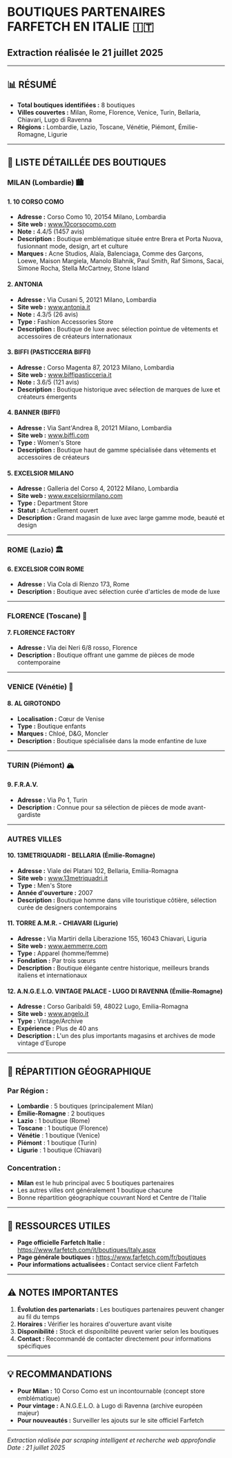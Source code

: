 # BOUTIQUES PARTENAIRES FARFETCH EN ITALIE 🇮🇹
## Extraction réalisée le 21 juillet 2025

---

## 📊 RÉSUMÉ
- **Total boutiques identifiées :** 8 boutiques
- **Villes couvertes :** Milan, Rome, Florence, Venice, Turin, Bellaria, Chiavari, Lugo di Ravenna
- **Régions :** Lombardie, Lazio, Toscane, Vénétie, Piémont, Émilie-Romagne, Ligurie

---

## 🏪 LISTE DÉTAILLÉE DES BOUTIQUES

### MILAN (Lombardie) 🏙️

#### 1. **10 CORSO COMO**
- **Adresse :** Corso Como 10, 20154 Milano, Lombardia
- **Site web :** www.10corsocomo.com
- **Note :** 4.4/5 (1457 avis)
- **Description :** Boutique emblématique située entre Brera et Porta Nuova, fusionnant mode, design, art et culture
- **Marques :** Acne Studios, Alaïa, Balenciaga, Comme des Garçons, Loewe, Maison Margiela, Manolo Blahnik, Paul Smith, Raf Simons, Sacai, Simone Rocha, Stella McCartney, Stone Island

#### 2. **ANTONIA**
- **Adresse :** Via Cusani 5, 20121 Milano, Lombardia
- **Site web :** www.antonia.it
- **Note :** 4.3/5 (26 avis)
- **Type :** Fashion Accessories Store
- **Description :** Boutique de luxe avec sélection pointue de vêtements et accessoires de créateurs internationaux

#### 3. **BIFFI (PASTICCERIA BIFFI)**
- **Adresse :** Corso Magenta 87, 20123 Milano, Lombardia
- **Site web :** www.biffipasticceria.it
- **Note :** 3.6/5 (121 avis)
- **Description :** Boutique historique avec sélection de marques de luxe et créateurs émergents

#### 4. **BANNER (BIFFI)**
- **Adresse :** Via Sant'Andrea 8, 20121 Milano, Lombardia
- **Site web :** www.biffi.com
- **Type :** Women's Store
- **Description :** Boutique haut de gamme spécialisée dans vêtements et accessoires de créateurs

#### 5. **EXCELSIOR MILANO**
- **Adresse :** Galleria del Corso 4, 20122 Milano, Lombardia
- **Site web :** www.excelsiormilano.com
- **Type :** Department Store
- **Statut :** Actuellement ouvert
- **Description :** Grand magasin de luxe avec large gamme mode, beauté et design

---

### ROME (Lazio) 🏛️

#### 6. **EXCELSIOR COIN ROME**
- **Adresse :** Via Cola di Rienzo 173, Rome
- **Description :** Boutique avec sélection curée d'articles de mode de luxe

---

### FLORENCE (Toscane) 🎨

#### 7. **FLORENCE FACTORY**
- **Adresse :** Via dei Neri 6/8 rosso, Florence
- **Description :** Boutique offrant une gamme de pièces de mode contemporaine

---

### VENICE (Vénétie) 🚤

#### 8. **AL GIROTONDO**
- **Localisation :** Cœur de Venise
- **Type :** Boutique enfants
- **Marques :** Chloé, D&G, Moncler
- **Description :** Boutique spécialisée dans la mode enfantine de luxe

---

### TURIN (Piémont) 🏔️

#### 9. **F.R.A.V.**
- **Adresse :** Via Po 1, Turin
- **Description :** Connue pour sa sélection de pièces de mode avant-gardiste

---

### AUTRES VILLES

#### 10. **13METRIQUADRI** - BELLARIA (Émilie-Romagne)
- **Adresse :** Viale dei Platani 102, Bellaria, Emilia-Romagna
- **Site web :** www.13metriquadri.it
- **Type :** Men's Store
- **Année d'ouverture :** 2007
- **Description :** Boutique homme dans ville touristique côtière, sélection curée de designers contemporains

#### 11. **TORRE A.M.R.** - CHIAVARI (Ligurie)
- **Adresse :** Via Martiri della Liberazione 155, 16043 Chiavari, Liguria
- **Site web :** www.aemmerre.com
- **Type :** Apparel (homme/femme)
- **Fondation :** Par trois sœurs
- **Description :** Boutique élégante centre historique, meilleurs brands italiens et internationaux

#### 12. **A.N.G.E.L.O. VINTAGE PALACE** - LUGO DI RAVENNA (Émilie-Romagne)
- **Adresse :** Corso Garibaldi 59, 48022 Lugo, Emilia-Romagna
- **Site web :** www.angelo.it
- **Type :** Vintage/Archive
- **Expérience :** Plus de 40 ans
- **Description :** L'un des plus importants magasins et archives de mode vintage d'Europe

---

## 📍 RÉPARTITION GÉOGRAPHIQUE

### Par Région :
- **Lombardie** : 5 boutiques (principalement Milan)
- **Émilie-Romagne** : 2 boutiques
- **Lazio** : 1 boutique (Rome)
- **Toscane** : 1 boutique (Florence)
- **Vénétie** : 1 boutique (Venice)
- **Piémont** : 1 boutique (Turin)
- **Ligurie** : 1 boutique (Chiavari)

### Concentration :
- **Milan** est le hub principal avec 5 boutiques partenaires
- Les autres villes ont généralement 1 boutique chacune
- Bonne répartition géographique couvrant Nord et Centre de l'Italie

---

## 🔗 RESSOURCES UTILES

- **Page officielle Farfetch Italie :** https://www.farfetch.com/it/boutiques/Italy.aspx
- **Page générale boutiques :** https://www.farfetch.com/fr/boutiques
- **Pour informations actualisées :** Contact service client Farfetch

---

## ⚠️ NOTES IMPORTANTES

1. **Évolution des partenariats :** Les boutiques partenaires peuvent changer au fil du temps
2. **Horaires :** Vérifier les horaires d'ouverture avant visite
3. **Disponibilité :** Stock et disponibilité peuvent varier selon les boutiques
4. **Contact :** Recommandé de contacter directement pour informations spécifiques

---

## 💡 RECOMMANDATIONS

- **Pour Milan :** 10 Corso Como est un incontournable (concept store emblématique)
- **Pour vintage :** A.N.G.E.L.O. à Lugo di Ravenna (archive européen majeur)
- **Pour nouveautés :** Surveiller les ajouts sur le site officiel Farfetch

---

*Extraction réalisée par scraping intelligent et recherche web approfondie*
*Date : 21 juillet 2025*